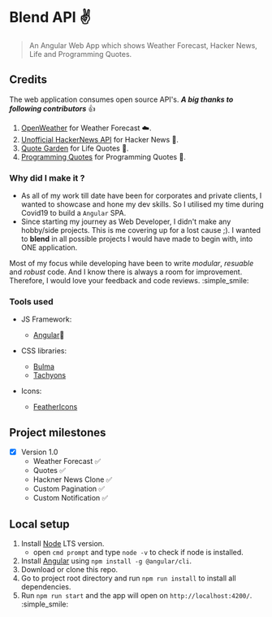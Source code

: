 # Blend API :v:
> An Angular Web App which shows Weather Forecast, Hacker News, Life and Programming Quotes. 


## Credits
The web application consumes open source API's. ***A big thanks to following contributors*** :+1: 

1. [OpenWeather](https://api.openweathermap.org/data/2.5/forecast) for Weather Forecast :cloud:.
2. [Unofficial HackerNews API](https://node-hnapi.herokuapp.com/) for Hacker News :newspaper:.
3. [Quote Garden](https://quote-garden.herokuapp.com/api/v2/quotes/all) for Life Quotes :pencil:.
4. [Programming Quotes](https://programming-quotes-api.herokuapp.com/quotes/page/) for Programming Quotes :pencil:.

### Why did I make it ?
- As all of my work till date have been for corporates and private clients, I wanted to showcase and hone my dev skills. So I utilised my time during Covid19 to build a `Angular` SPA. 
- Since starting my journey as Web Developer, I didn't make any hobby/side projects. This is me covering up for a lost cause ;). I wanted to **blend** in all possible projects I would have made to begin with, into ONE application.

Most of my focus while developing have been to write *modular*, *resuable* and *robust* code. And I know there is always a room for improvement. Therefore, I would love your feedback and code reviews. :simple_smile:


### Tools used

- JS Framework:
    - [Angular](https://angular.io/):muscle:

- CSS libraries:
    - [Bulma](https://bulma.io/)
    - [Tachyons](http://tachyons.io/docs/)

- Icons:
    - [FeatherIcons](https://feathericons.com/)


## Project milestones 
- [X] Version 1.0
    - Weather Forecast :white_check_mark:
    - Quotes :white_check_mark:
    - Hackner News Clone :white_check_mark:
    - Custom Pagination :white_check_mark:
    - Custom Notification :white_check_mark:


## Local setup
1. Install [Node](https://nodejs.org/en/) LTS version.
    - open `cmd prompt` and type `node -v` to check if node is installed.
2. Install [Angular](https://angular.io/guide/setup-local) using `npm install -g @angular/cli`.
3. Download or clone this repo.
4. Go to project root directory and run `npm run install` to install all dependencies.
5. Run `npm run start` and the app will open on `http://localhost:4200/`. :simple_smile:
